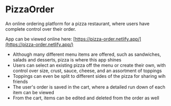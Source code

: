 
# PizzaOrder

An online ordering platform for a pizza restaurant, where users have complete control over their order.  

App can be viewed online here: [https://pizza-order.netlify.app/](https://pizza-order.netlify.app/)

- Although many different menu items are offered, such as sandwiches, salads and desserts, pizza is where this app shines
- Users can select an existing pizza off the menu or create their own, with control over size, crust, sauce, cheese, and an assortment of toppings
- Toppings can even be split to different sides of the pizza for sharing wih friends
- The user's order is saved in the cart, where a detailed run down of each item can be viewed
- From the cart, items can be edited and deleted from the order as well
